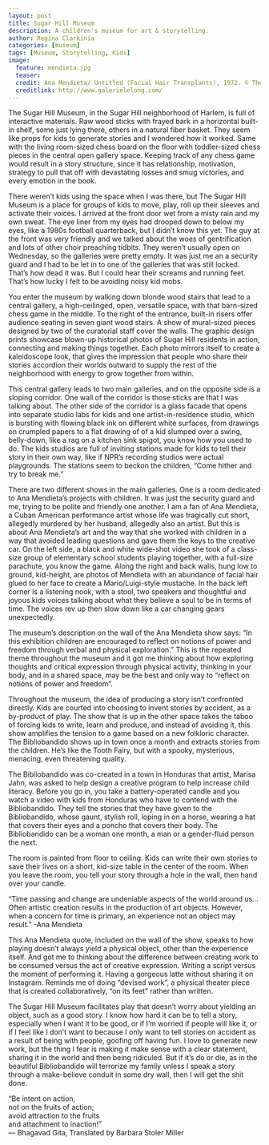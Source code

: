 ```yaml
---
layout: post
title: Sugar Hill Museum
description: A children's museum for art & storytelling.
author: Regina Clarkinia
categories: [museum]
tags: [Museum, Storytelling, Kids]
image:
  feature: mendieta.jpg
  teaser:
  credit: Ana Mendieta/ Untitled (Facial Hair Transplants), 1972. © The Estate of Ana Mendieta Collection, LLC. Courtesy Galerie Lelong & Co.
  creditlink: http://www.galerielelong.com/
---
```


The Sugar Hill Museum, in the Sugar Hill neighborhood of Harlem, is full of interactive materials. Raw wood sticks with frayed bark in a horizontal built-in shelf, some just lying there, others in a natural fiber basket. They seem like props for kids to generate stories and I wondered how it worked. Same with the living room-sized chess board on the floor with toddler-sized chess pieces in the central open gallery space. Keeping track of any chess game would result in a story structure, since it has relationship, motivation, strategy to pull that off with devastating losses and smug victories, and every emotion in the book.

There weren’t kids using the space when I was there, but The Sugar Hill Museum is a place for groups of kids to move, play, roll up their sleeves and activate their voices. I arrived at the front door wet from a misty rain and my own sweat. The eye liner from my eyes had drooped down to below my eyes, like a 1980s football quarterback, but I didn’t know this yet. The guy at the front was very friendly and we talked about the woes of gentrification and lots of other choir preaching tidbits. They weren’t usually open on Wednesday, so the galleries were pretty empty. It was just me an a security guard and I had to be let in to one of the galleries that was still locked. That’s how dead it was. But I could hear their screams and running feet. That’s how lucky I felt to be avoiding noisy kid mobs.

You enter the museum by walking down blonde wood stairs that lead to a central gallery, a high-ceilinged, open, versatile space, with that barn-sized chess game in the middle. To the right of the entrance, built-in risers offer audience seating in seven giant wood stairs. A show of mural-sized pieces designed by two of the curatorial staff cover the walls. The graphic design prints showcase blown-up historical photos of Sugar Hill residents in action, connecting and making things together. Each photo mirrors itself to create a kaleidoscope look, that gives the impression that people who share their stories accordion their worlds outward to supply the rest of the neighborhood with energy to grow together from within.

This central gallery leads to two main galleries, and on the opposite side is a sloping corridor. One wall of the corridor is those sticks are that I was talking about. The other side of the corridor is a glass facade that opens into separate studio labs for kids and one artist-in-residence studio, which is bursting with flowing black ink on different white surfaces, from drawings on crumpled papers to a flat drawing of of a kid slumped over a swing, belly-down, like a rag on a kitchen sink spigot, you know how you used to do. The kids studios are full of inviting stations made for kids to tell their story in their own way, like if NPR’s recording studios were actual playgrounds. The stations seem to beckon the children, “Come hither and try to break me.”

There are two different shows in the main galleries. One is a room dedicated to Ana Mendieta’s projects with children. It was just the security guard and me, trying to be polite and friendly one another. I am a fan of Ana Mendieta, a Cuban American performance artist whose life was tragically cut short, allegedly murdered by her husband, allegedly also an artist. But this is about Ana Mendieta’s art and the way that she worked with children in a way that avoided leading questions and gave them the keys to the creative car. On the left side, a black and white wide-shot video she took of a class-size group of elementary school students playing together, with a full-size parachute, you know the game. Along the right and back walls, hung low to ground, kid-height, are photos of Mendieta with an abundance of facial hair glued to her face to create a Mario/Luigi-style mustache. In the back left corner is a listening nook, with a stool, two speakers and thoughtful and joyous kids voices talking about what they believe a soul to be in terms of time. The voices rev up then slow down like a car changing gears unexpectedly.

The museum’s description on the wall of the Ana Mendieta show says: “In this exhibition children are encouraged to reflect on notions of power and freedom through verbal and physical exploration.” This is the repeated theme throughout the museum and it got me thinking about how exploring thoughts and critical expression through physical activity, thinking in your body, and in a shared space, may be the best and only way to “reflect on notions of power and freedom”.

Throughout the museum, the idea of producing a story isn’t confronted directly. Kids are courted into choosing to invent stories by accident, as a by-product of play. The show that is up in the other space takes the taboo of forcing kids to write, learn and produce, and instead of avoiding it, this show amplifies the tension to a game based on a new folkloric character. The Bibliobandido shows up in town once a month and extracts stories from the children. He’s like the Tooth Fairy, but with a spooky, mysterious, menacing, even threatening quality.

The Bibliobandido was co-created in a town in Honduras that artist, Marisa Jahn, was asked to help design a creative program to help increase child literacy. Before you go in, you take a battery-operated candle and you watch a video with kids from Honduras who have to contend with the Bibliobandido. They tell the stories that they have given to the Bibliobandido, whose gaunt, stylish roll, loping in on a horse, wearing a hat that covers their eyes and a poncho that covers their body. The Bibliobandido can be a woman one month, a man or a gender-fluid person the next.

The room is painted from floor to ceiling. Kids can write their own stories to save their lives on a short, kid-size table in the center of the room. When you leave the room, you tell your story through a hole in the wall, then hand over your candle.

“Time passing and change are undeniable aspects of the world around us…Often artistic creation results in the production of art objects. However, when a concern for time is primary, an experience not an object may result.” -Ana Mendieta

This Ana Mendieta quote, included on the wall of the show, speaks to how playing doesn’t always yield a physical object, other than the experience itself. And got me to thinking about the difference between creating work to be consumed versus the act of creative expression. Writing a script versus the moment of performing it. Having a gorgeous latte without sharing it on Instagram. Reminds me of doing “devised work”, a physical theater piece that is created collaboratively, “on its feet” rather than written.

The Sugar Hill Museum facilitates play that doesn’t worry about yielding an object, such as a good story. I know how hard it can be to tell a story, especially when I want it to be good, or if I’m worried if people will like it, or if I feel like I don’t want to because I only want to tell stories on accident as a result of being with people, goofing off having fun. I love to generate new work, but the thing I fear is making it make sense with a clear statement, sharing it in the world and then being ridiculed. But if it’s do or die, as in the beautiful Bibliobandido will terrorize my family unless I speak a story through a make-believe conduit in some dry wall, then I will get the shit done.

“Be intent on action,  
not on the fruits of action;  
avoid attraction to the fruits  
and attachment to inaction!”  
— Bhagavad Gita, Translated by Barbara Stoler Miller  
